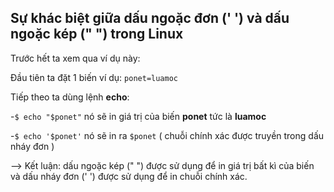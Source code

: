 ## Sự khác biệt giữa dấu ngoặc đơn (' ') và dấu ngoặc kép (" ") trong Linux

Trước hết ta xem qua ví dụ này:

Đầu tiên ta đặt 1 biến ví dụ: ``ponet=luamoc``

Tiếp theo ta dùng lệnh **echo**:

-``$ echo "$ponet"`` nó sẽ in giá trị của biến **ponet** tức là **luamoc**

-``$ echo '$ponet'`` nó sẽ in ra ``$ponet`` ( chuỗi chính xác được truyền trong dấu nháy đơn )

--> Kết luận: dấu ngoặc kép (" ") được sử dụng để in giá trị bất kì của biến và dấu nháy đơn (' ') được sử dụng để in chuỗi chính xác.
